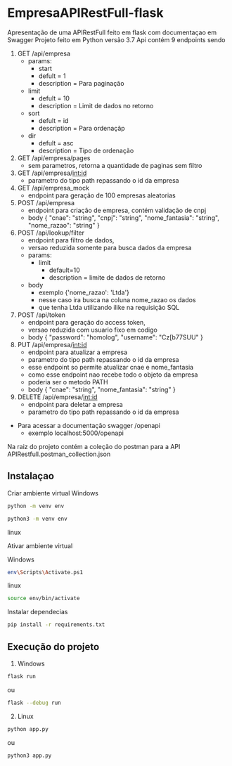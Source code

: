 # EmpresaAPIRestFull-flask

Apresentação de uma APIRestFull feito em flask com documentaçao em Swagger
Projeto feito em Python versão 3.7
Api contém 9 endpoints sendo
1. GET /api/empresa
   - params:
     - start
     - defult = 1
     - description = Para paginação
   - limit
     - defult = 10
     - description = Limit de dados no retorno
   - sort
     - defult = id
     - description = Para ordenaçãp
   - dir
     - defult = asc
     - description = Tipo de ordenação
2. GET /api/empresa/pages
   - sem parametros, retorna a quantidade de paginas sem filtro
3. GET /api/empresa/<int:id>
   - parametro do tipo path repassando o id da empresa
4. GET /api/empresa_mock
   - endpoint para geração de 100 empresas aleatorias
5. POST /api/empresa
   - endpoint para criação de empresa, contém validação de cnpj
   - body {
     "cnae": "string",
     "cnpj": "string",
     "nome_fantasia": "string",
     "nome_razao": "string"
     }
6. POST /api/lookup/filter
   - endpoint para filtro de dados,
   - versao reduzida somente para busca dados da empresa
   - params:
     - limit
       - default=10
       - description = limite de dados de retorno
   - body
     - exemplo {'nome_razao': 'Ltda'}
     - nesse caso ira busca na coluna nome_razao os dados
     - que tenha Ltda utilizando ilike na requisição SQL
7. POST /api/token
   - endpoint para geração do access token,
   - versao reduzida com usuario fixo em codigo
   - body {
     "password": "homolog",
     "username": "Cz[b77SUU"
     }
8. PUT /api/empresa/<int:id>
   - endpoint para atualizar a empresa
   - parametro do tipo path repassando o id da empresa
   - esse endpoint so permite atualizar cnae e nome_fantasia
   - como esse endpoint nao recebe todo o objeto da empresa
   - poderia ser o metodo PATH
   - body {
     "cnae": "string",
     "nome_fantasia": "string"
     }
9. DELETE /api/empresa/<int:id>
   - endpoint para deletar a empresa
   - parametro do tipo path repassando o id da empresa

- Para acessar a documentação swagger /openapi
     - exemplo localhost:5000/openapi

Na raiz do projeto contém a coleção do postman para a API
APIRestfull.postman_collection.json

## Instalaçao

Criar ambiente virtual
Windows

```bash
python -m venv env
```

```bash
python3 -m venv env
```

linux

Ativar ambiente virtual

Windows

```bash
env\Scripts\Activate.ps1
```

linux

```bash
source env/bin/activate
```

Instalar dependecias

```bash
pip install -r requirements.txt
```

## Execução do projeto

1. Windows

```bash
flask run
```

ou

```bash
flask --debug run
```

2. Linux

```bash
python app.py
```

ou

```bash
python3 app.py
```
